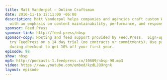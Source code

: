 ```yaml
---
title: Matt Vanderpol — Online Craftsman
date: 2016-11-16 12:11:00 -06:00
description: Matt Vanderpol helps companies and agencies craft custom WordPress themes
  with an emphasis on content maintainability, performance, and responsive behavior.
sponsor: Feed.Press
sponsor-link: http://feed.press/nbsp
sponsor-copy: Hosting and feed support provided by Feed.Press.  Sign-up today and
  try FeedPress on a 14 day trial (no contracts or commitments). Use promo code *nbsp*
  during checkout to get 10% off your first year.
episode: 98
show: nbsp
mp3: http://podcasts-1.feedpress.co/10609/nbsp-98.mp3
video: https://www.youtube.com/embed/kzdLJQOrgnk
layout: episode
---
```

